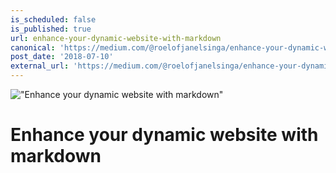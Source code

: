 ```yaml
---
is_scheduled: false
is_published: true
url: enhance-your-dynamic-website-with-markdown
canonical: 'https://medium.com/@roelofjanelsinga/enhance-your-dynamic-website-with-markdown-20f374ba2039'
post_date: '2018-07-10'
external_url: 'https://medium.com/@roelofjanelsinga/enhance-your-dynamic-website-with-markdown-20f374ba2039'
---
```

!["Enhance your dynamic website with markdown"](/images/articles/0_kKGLR-yGRohuWGkI.jpeg)

# Enhance your dynamic website with markdown